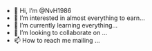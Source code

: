 - 👋 Hi, I’m @NvH1986
- 👀 I’m interested in almost everything to earn...
- 🌱 I’m currently learning everything...
- 💞️ I’m looking to collaborate on ...
- 📫 How to reach me mailing ...

<!---
NvH1986/NvH1986 is a ✨ special ✨ repository because its `README.md` (this file) appears on your GitHub profile.
You can click the Preview link to take a look at your changes.
--->

